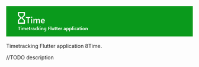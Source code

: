 <img src="https://raw.githubusercontent.com/MioOgbeni/8Time/master/assets/logo.png" alt="8Time" style="width: 926px;"/>

Timetracking Flutter application 8Time.

//TODO description
